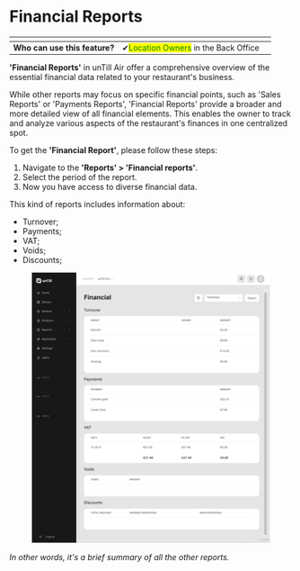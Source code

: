 # Financial Reports

<table data-card-size="large" data-view="cards"><thead><tr><th></th><th></th><th></th></tr></thead><tbody><tr><td><strong>Who can use this feature?</strong></td><td><span data-gb-custom-inline data-tag="emoji" data-code="2714">✔</span><mark style="color:green;">Location Owners</mark> in the Back Office</td><td></td></tr></tbody></table>

**'Financial Reports'** in unTill Air offer a comprehensive overview of the essential financial data related to your restaurant's business.&#x20;

While other reports may focus on specific financial points, such as 'Sales Reports' or 'Payments Reports', 'Financial Reports' provide a broader and more detailed view of all financial elements. This enables the owner to track and analyze various aspects of the restaurant's finances in one centralized spot.

To get the **'Financial Report'**, please follow these steps:

1. Navigate to the **'Reports' > 'Financial reports'**.
2. Select the period of the report.
3. Now you have access to diverse financial data.

This kind of reports includes information about:

* Turnover;
* &#x20;Payments;
* VAT;
* Voids;&#x20;
* Discounts;

<figure><img src="../.gitbook/assets/financial-report.jpg" alt=""><figcaption></figcaption></figure>

_In other words, it's a brief summary of all the other reports._
